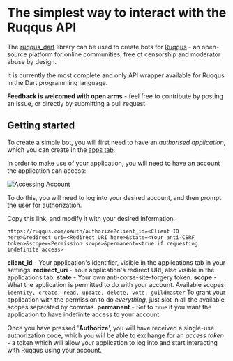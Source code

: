 # The simplest way to interact with the Ruqqus API

The [ruqqus_dart](https://pub.dev/packages/ruqqus_dart) library can be used to create bots for [Ruqqus](https://ruqqus.com/help/about) - an open-source platform for online communities, free of censorship and moderator abuse by design.

It is currently the most complete and only API wrapper available for Ruqqus in the Dart programming language.

**Feedback is welcomed with open arms** - feel free to contribute by posting an issue, or directly by submitting a pull request.

## Getting started

To create a simple bot, you will first need to have an *authorised application*, which you can create in the [apps tab](https://ruqqus.com/settings/apps).

In order to make use of your application, you will need to have an account the application can access:

![Accessing Account](https://ruqqus.com/assets/images/illustrations/reader.png)

To do this, you will need to log into your desired account, and then prompt the user for authorization.

Copy this link, and modify it with your desired information:

```
https://ruqqus.com/oauth/authorize?client_id=<Client ID here>&redirect_uri=<Redirect URI here>&state=<Your anti-CSRF token>&scope=<Permission scope>&permanent=<true if requesting indefinite access>
```

**client_id** - Your application's identifier, visible in the applications tab in your settings.
**redirect_uri** - Your application's redirect URI, also visible in the applications tab.
**state** - Your own anti-corss-site-forgery token.
**scope** - What the application is permitted to do with your account. Available scopes: `identity, create, read, update, delete, vote, guildmaster`
To grant your application with the permission to do *everything*, just slot in all the available scopes separated by commas.
**permanent** - Set to `true` if you want the application to have indefinite access to your account.

Once you have pressed '**Authorize**', you will have received a single-use authorization code, which you will be able to exchange for an *access token* - a token which will allow your application to log into and start interacting with Ruqqus using your account.


